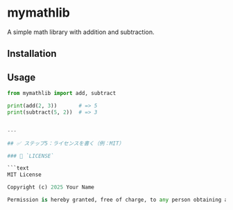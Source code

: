 # mymathlib

A simple math library with addition and subtraction.

## Installation


## Usage

```python
from mymathlib import add, subtract

print(add(2, 3))       # => 5
print(subtract(5, 2))  # => 3


---

## ✅ ステップ5：ライセンスを書く（例：MIT）

### 🔹 `LICENSE`

```text
MIT License

Copyright (c) 2025 Your Name

Permission is hereby granted, free of charge, to any person obtaining a copy...
